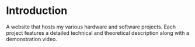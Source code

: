 # Introduction

A website that hosts my various hardware and software projects. Each project features a detailed technical and theoretical description along with a demonstration video.
